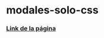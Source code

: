 # modales-solo-css

### <a href="https://matiaschanquia.github.io/modales-solo-css/">Link de la página</a>
